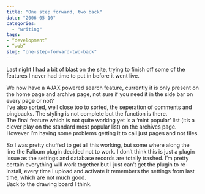 ```yaml
---
title: "One step forward, two back"
date: "2006-05-10"
categories: 
  - "writing"
tags:
- “development”
- “web”
slug: "one-step-forward-two-back"
---
```


Last night I had a bit of blast on the site, trying to finish off some of the features I never had time to put in before it went live.

We now have a AJAX powered search feature, currently it is only present on the home page and archive page, not sure if you need it in the side bar on every page or not?  
I’ve also sorted, well close too to sorted, the seperation of comments and pingbacks. The styling is not complete but the function is there.  
The final feature which is not quite working yet is a ‘mint popular’ list (it’s a clever play on the standard most popular list) on the archives page. However I’m having some problems getting it to call just pages and not files.

So I was pretty chuffed to get all this working, but some where along the line the Falbum plugin decided not to work. I don’t think this is just a plugin issue as the settings and database records are totally trashed. I’m pretty certain everything will work together but I just can’t get the plugin to re-install, every time I upload and activate it remembers the settings from last time, which are not much good.  
Back to the drawing board I think.
